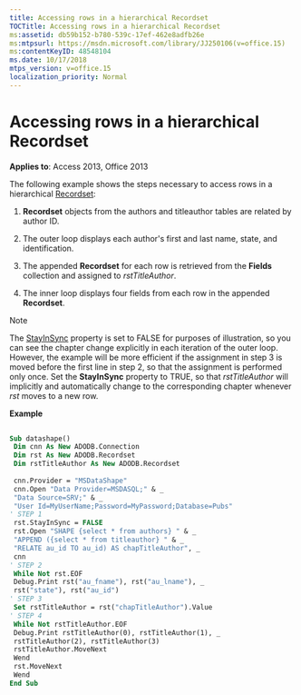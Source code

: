 ```yaml
---
title: Accessing rows in a hierarchical Recordset
TOCTitle: Accessing rows in a hierarchical Recordset
ms:assetid: db59b152-b780-539c-17ef-462e8adfb26e
ms:mtpsurl: https://msdn.microsoft.com/library/JJ250106(v=office.15)
ms:contentKeyID: 48548104
ms.date: 10/17/2018
mtps_version: v=office.15
localization_priority: Normal
---
```


# Accessing rows in a hierarchical Recordset

**Applies to**: Access 2013, Office 2013

The following example shows the steps necessary to access rows in a hierarchical [Recordset](recordset-object-ado.md):

1. **Recordset** objects from the authors and titleauthor tables are related by author ID.

2. The outer loop displays each author's first and last name, state, and identification.

3. The appended **Recordset** for each row is retrieved from the **Fields** collection and assigned to *rstTitleAuthor*.

4. The inner loop displays four fields from each row in the appended **Recordset**.

> [!NOTE] 
> The [StayInSync](stayinsync-property-ado.md) property is set to FALSE for purposes of illustration, so you can see the chapter change explicitly in each iteration of the outer loop. However, the example will be more efficient if the assignment in step 3 is moved before the first line in step 2, so that the assignment is performed only once. Set the **StayInSync** property to TRUE, so that *rstTitleAuthor* will implicitly and automatically change to the corresponding chapter whenever *rst* moves to a new row.

**Example**

```vb 
 
Sub datashape() 
 Dim cnn As New ADODB.Connection 
 Dim rst As New ADODB.Recordset 
 Dim rstTitleAuthor As New ADODB.Recordset 
 
 cnn.Provider = "MSDataShape" 
 cnn.Open "Data Provider=MSDASQL;" & _ 
 "Data Source=SRV;" & _ 
 "User Id=MyUserName;Password=MyPassword;Database=Pubs" 
' STEP 1 
 rst.StayInSync = FALSE 
 rst.Open "SHAPE {select * from authors} " & _ 
 "APPEND ({select * from titleauthor} " & _ 
 "RELATE au_id TO au_id) AS chapTitleAuthor", _ 
 cnn 
' STEP 2 
 While Not rst.EOF 
 Debug.Print rst("au_fname"), rst("au_lname"), _ 
 rst("state"), rst("au_id") 
' STEP 3 
 Set rstTitleAuthor = rst("chapTitleAuthor").Value 
' STEP 4 
 While Not rstTitleAuthor.EOF 
 Debug.Print rstTitleAuthor(0), rstTitleAuthor(1), _ 
 rstTitleAuthor(2), rstTitleAuthor(3) 
 rstTitleAuthor.MoveNext 
 Wend 
 rst.MoveNext 
 Wend 
End Sub 
```

